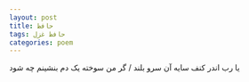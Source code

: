 ```yaml
---
layout: post
title: حافظ
tags: حافظ غزل
categories: poem
---
```


یا رب اندر کنف سایه آن سرو بلند / گر من سوخته یک دم بنشینم چه شود